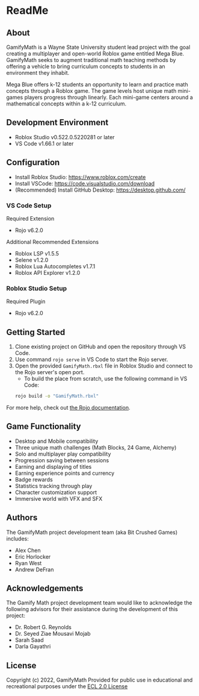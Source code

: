 # ReadMe

## About

GamifyMath is a Wayne State University student lead project with the goal creating a multiplayer and open-world Roblox game entitled Mega Blue. GamifyMath seeks to augment traditional math teaching methods by offering a vehicle to bring curriculum concepts to students in an environment they inhabit. 

Mega Blue offers k-12 students an opportunity to learn and practice math concepts through a Roblox game. The game levels host unique math mini-games players progress through linearly. Each mini-game centers around a mathematical concepts within a k-12 curriculum.


## Development Environment
- Roblox Studio v0.522.0.5220281 or later
- VS Code v1.66.1 or later

## Configuration
- Install Roblox Studio: https://www.roblox.com/create 
- Install VSCode: https://code.visualstudio.com/download 
- (Recommended) Install GitHub Desktop: https://desktop.github.com/

### VS Code Setup
Required Extension
- Rojo v6.2.0

Additional Recommended Extensions
- Roblox LSP v1.5.5
- Selene v1.2.0
- Roblox Lua Autocompletes v1.7.1 
- Roblox API Explorer v1.2.0

### Roblox Studio Setup
Required Plugin
- Rojo v6.2.0
 
## Getting Started
1. Clone existing project on GitHub and open the repository through VS Code.
2. Use command `rojo serve` in VS Code to start the Rojo server.
3. Open the provided `GamifyMath.rbxl` file in Roblox Studio and connect to the Rojo server's open port.
   * To build the place from scratch, use the following command in VS Code:
   ```bash
   rojo build -o "GamifyMath.rbxl"
   ```

For more help, check out [the Rojo documentation](https://rojo.space/docs).

## Game Functionality
- Desktop and Mobile compatibility
- Three unique math challenges (Math Blocks, 24 Game, Alchemy)
- Solo and multiplayer play compatibility
- Progression saving between sessions
- Earning and displaying of titles
- Earning experience points and currency
- Badge rewards
- Statistics tracking through play
- Character customization support
- Immersive world with VFX and SFX

 ## Authors
 The GamifyMath project development team (aka Bit Crushed Games) includes:
 - Alex Chen
 - Eric Horlocker
 - Ryan West
 - Andrew DeFran

 ## Acknowledgements
 
 The Gamify Math project development team would like to acknowledge the following advisors for their assistance during the development of this project:
 - Dr. Robert G. Reynolds
 - Dr. Seyed Ziae Mousavi Mojab
 - Sarah Saad
 - Darla Gayathri
 

 ## License
Copyright (c) 2022, GamifyMath
Provided for public use in educational and recreational purposes under the [ECL 2.0 License](https://github.com/appyalpie/GamifyMathRoblox/blob/main/LICENSE.md)
